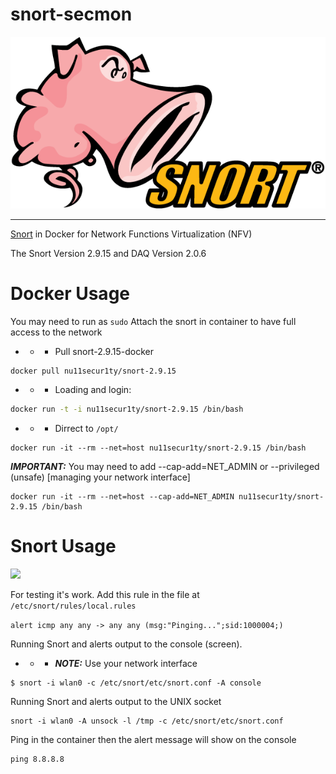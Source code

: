 # snort-secmon

![](https://github.com/nu11secur1ty/snort/blob/master/logo/586e6b2cc2d41da57a33ca0d.png)

--------------------------------------------------------------------------------

[Snort](https://www.snort.org/) in Docker for Network Functions Virtualization (NFV)

The Snort Version 2.9.15 and DAQ Version 2.0.6

# Docker Usage
You may need to run as `sudo`
Attach the snort in container to have full access to the network

- - - Pull snort-2.9.15-docker

```bash
docker pull nu11secur1ty/snort-2.9.15
```

- - - Loading and login:

```bash
docker run -t -i nu11secur1ty/snort-2.9.15 /bin/bash
```
- - - Dirrect to `/opt/`

```
docker run -it --rm --net=host nu11secur1ty/snort-2.9.15 /bin/bash
```
***IMPORTANT:***
You may need to add --cap-add=NET_ADMIN or --privileged (unsafe)
[managing your network interface]

```
docker run -it --rm --net=host --cap-add=NET_ADMIN nu11secur1ty/snort-2.9.15 /bin/bash
```


# Snort Usage

![](https://github.com/nu11secur1ty/snort/blob/master/usage/snort.gif)

For testing it's work. Add this rule in the file at `/etc/snort/rules/local.rules`

`alert icmp any any -> any any (msg:"Pinging...";sid:1000004;)`

Running Snort and alerts output to the console (screen).


- - - ***NOTE:*** Use your network interface

```
$ snort -i wlan0 -c /etc/snort/etc/snort.conf -A console
```

Running Snort and alerts output to the UNIX socket

```
snort -i wlan0 -A unsock -l /tmp -c /etc/snort/etc/snort.conf
```

Ping in the container then the alert message will show on the console

```
ping 8.8.8.8
```
